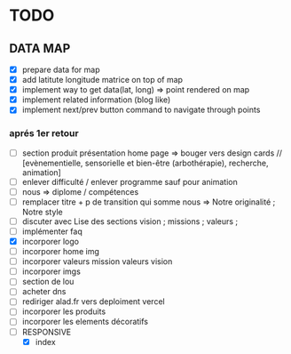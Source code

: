 # TODO

## DATA MAP

- [x] prepare data for map
- [x] add latitute longitude matrice on top of map
- [x] implement way to get data(lat, long) => point rendered on map
- [x] implement related information (blog like)
- [x] implement next/prev button command to navigate through points

### aprés 1er retour

- [ ] section produit présentation home page => bouger vers design cards // [evènementielle, sensorielle et bien-être (arbothérapie), recherche, animation]
- [ ] enlever difficulté / enlever programme sauf pour animation
- [ ] nous => diplome / compétences
- [ ] remplacer titre + p de transition qui somme nous => Notre originalité ; Notre style
- [ ] discuter avec Lise des sections vision ; missions ; valeurs ;
- [ ] implémenter faq
- [x] incorporer logo
- [ ] incorporer home img
- [ ] incorporer valeurs mission valeurs vision
- [ ] incorporer imgs
- [ ] section de lou
- [ ] acheter dns
- [ ] rediriger alad.fr vers deploiment vercel
- [ ] incorporer les produits
- [ ] incorporer les elements décoratifs
- [ ] RESPONSIVE
  - [x] index
